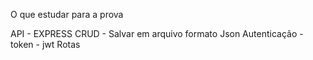 O que estudar para a prova

API - EXPRESS
CRUD - Salvar em arquivo formato Json
Autenticação - token - jwt
Rotas